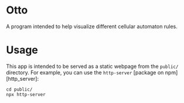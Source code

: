 # Otto

A program intended to help visualize different cellular automaton rules.


# Usage

This app is intended to be served as a static webpage from the `public/` directory. For example, you can use the `http-server` [package on npm][http_server]:

```
cd public/
npx http-server
```
